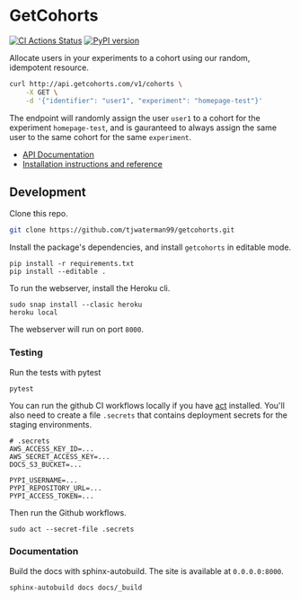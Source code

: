# GetCohorts

[![CI Actions Status](https://github.com/tjwaterman99/getcohorts/workflows/CI/badge.svg)](https://github.com/tjwaterman99/getcohorts/actions)
[![PyPI version](https://badge.fury.io/py/getcohorts.svg)](https://badge.fury.io/py/getcohorts)

Allocate users in your experiments to a cohort using our random, idempotent resource.

```bash
curl http://api.getcohorts.com/v1/cohorts \
    -X GET \
    -d '{"identifier": "user1", "experiment": "homepage-test"}'
```

The endpoint will randomly assign the user `user1` to a cohort for the experiment `homepage-test`, and is gauranteed to always assign the same user to the same cohort for the same `experiment`.

- [API Documentation](http://api.getcohorts.com)
- [Installation instructions and reference](http://docs.getcohorts.com)

## Development

Clone this repo.

```bash
git clone https://github.com/tjwaterman99/getcohorts.git
```

Install the package's dependencies, and install `getcohorts` in editable mode.

```
pip install -r requirements.txt
pip install --editable .
```

To run the webserver, install the Heroku cli.

```
sudo snap install --clasic heroku
heroku local
```

The webserver will run on port `8000`.

### Testing

Run the tests with pytest

```
pytest
```

You can run the github CI workflows locally if you have [act](https://github.com/nektos/act) installed. You'll also need to create a file `.secrets` that contains deployment secrets for the staging environments.

```
# .secrets
AWS_ACCESS_KEY_ID=...
AWS_SECRET_ACCESS_KEY=...
DOCS_S3_BUCKET=...

PYPI_USERNAME=...
PYPI_REPOSITORY_URL=...
PYPI_ACCESS_TOKEN=...
```

Then run the Github workflows.

```
sudo act --secret-file .secrets
```

### Documentation

Build the docs with sphinx-autobuild. The site is available at `0.0.0.0:8000`.

```
sphinx-autobuild docs docs/_build
```
